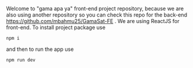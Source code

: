 Welcome to "gama apa ya" front-end project repository, because we are also using another repository so you can check this repo for the back-end https://github.com/mbahmu25/GamaSat-FE .
We are using ReactJS for front-end.
To install project package use
```
npm i
```
and then to run the app use 
```
npm run dev
```
